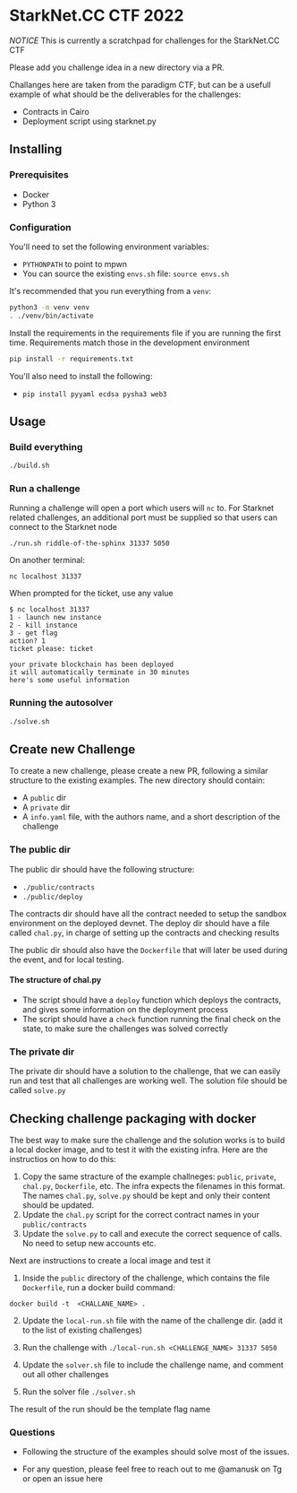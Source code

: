 # StarkNet.CC CTF 2022

_NOTICE_ This is currently a scratchpad for challenges for the StarkNet.CC CTF

Please add you challenge idea in a new directory via a PR.

Challanges here are taken from the paradigm CTF, but can be a usefull example of what should be the deliverables for the challenges:

- Contracts in Cairo
- Deployment script using starknet.py

## Installing

### Prerequisites

- Docker
- Python 3

### Configuration

You'll need to set the following environment variables:

- `PYTHONPATH` to point to mpwn
- You can source the existing `envs.sh` file: `source envs.sh`

It's recommended that you run everything from a `venv`:

```bash
python3 -m venv venv
. ./venv/bin/activate
```

Install the requirements in the requirements file if you are running the first time.
Requirements match those in the development environment

```bash
pip install -r requirements.txt
```

You'll also need to install the following:

- `pip install pyyaml ecdsa pysha3 web3`

## Usage

### Build everything

```bash
./build.sh
```

### Run a challenge

Running a challenge will open a port which users will `nc` to. For Starknet related
challenges, an additional port must be supplied so that users can connect to the Starknet
node

```
./run.sh riddle-of-the-sphinx 31337 5050
```

On another terminal:

```
nc localhost 31337
```

When prompted for the ticket, use any value

```
$ nc localhost 31337
1 - launch new instance
2 - kill instance
3 - get flag
action? 1
ticket please: ticket

your private blockchain has been deployed
it will automatically terminate in 30 minutes
here's some useful information
```

### Running the autosolver

```bash
./solve.sh
```

## Create new Challenge

To create a new challenge, please create a new PR, following a similar structure to the existing examples.
The new directory should contain:

- A `public` dir
- A `private` dir
- A `info.yaml` file, with the authors name, and a short description of the challenge

### The public dir

The public dir should have the following structure:

- `./public/contracts`
- `./public/deploy`

The contracts dir should have all the contract needed to setup the sandbox environment on the deployed devnet.
The deploy dir should have a file called `chal.py`, in charge of setting up the contracts and checking results

The public dir should also have the `Dockerfile` that will later be used during the event, and for local testing.

#### The structure of chal.py

- The script should have a `deploy` function which deploys the contracts, and gives some information on the deployment process
- The script should have a `check` function running the final check on the state, to make sure the challenges was solved correctly

### The private dir

The private dir should have a solution to the challenge, that we can easily run and test that all challenges are working well. The solution file should be called `solve.py`

## Checking challenge packaging with docker

The best way to make sure the challenge and the solution works is to build a local docker image, and to test it with the existing infra. Here are the instructios on how to do this:

1. Copy the same stracture of the example challneges: `public`, `private`, `chal.py`, `Dockerfile`, etc. The infra expects the filenames in this format. The names `chal.py`, `solve.py` should be kept and only their content should be updated.
2. Update the `chal.py` script for the correct contract names in your `public/contracts`
3. Update the `solve.py` to call and execute the correct sequence of calls. No need to setup new accounts etc.

Next are instructions to create a local image and test it

1. Inside the `public` directory of the challenge, which contains the file `Dockerfile`, run a docker build command:

```
docker build -t  <CHALLANE_NAME> .
```

2. Update the `local-run.sh` file with the name of the challenge dir. (add it to the list of existing challenges)

3. Run the challenge with `./local-run.sh <CHALLENGE_NAME> 31337 5050`

4. Update the `solver.sh` file to include the challenge name, and comment out all other challenges

5. Run the solver file `./solver.sh`

The result of the run should be the template flag name

### Questions

- Following the structure of the examples should solve most of the issues.

- For any question, please feel free to reach out to me @amanusk on Tg or open an issue here

